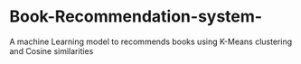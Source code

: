 # Book-Recommendation-system-
A machine Learning model to recommends books using K-Means clustering and Cosine similarities 
